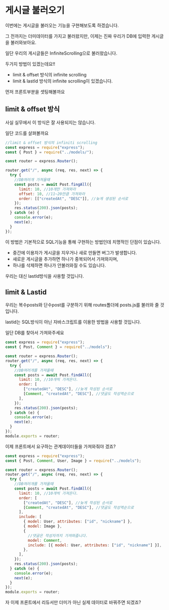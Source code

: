 # 게시글 불러오기

이번에는 게시글을 불러오는 기능을 구현해보도록 하겠습니다. 

그 전까지는 더미데이터를 가지고 불러왔지만, 이제는 진짜 우리가 DB에 입력한 게시글을 불러와보아요.

일단 우리의 게시글들은 InfiniteScrolling으로 불러왔습니다. 

두가지 방법이 있겠는데요!!

* limit & offset 방식의 infinite scrolling
* limit & lastId 방식의 infinite scrolling이 있겠습니다.

먼저 프론트부분을 셋팅해볼까요

## limit & offset 방식

사실 실무에서 이 방식은 잘 사용되지는 않습니다. 

일단 코드를 살펴볼까요

```javascript
//limit & offset 방식의 infiniti scrolling
const express = require("express");
const { Post } = require("../models/");

const router = express.Router();

router.get("/", async (req, res, next) => {
  try {
    //DB여러개 가져올떄
    const posts = await Post.fingAll({
      limit: 10, //10개만 가져와라
      offset: 10, //11~20만큼 가져와라
      order: [["createdAt", "DESC"]], //늦게 생성된 순서로
    });
    res.status(200).json(posts);
  } catch (e) {
    console.error(e);
    next(e);
  }
});
```

이 방법은 기본적으로 SQL기능을 통해 구현하는 방법인데 치명적인 단점이 있습니다. 

* 중간에 이용자가 게시글을 지우거나 새로 만들면 버그가 발생합니다.
* 새로운 게시글을 추가하면 하나가 중복되어서 가져와지며,
* 하나를 삭제하면 하나가 안불러와질 수도 있습니다.

우리는 대신 lastId방식을 사용할 것입니다. 

## limit & Lastid

우리는 복수posts와 단수post를 구분하기 위해 routes폴더에 posts.js를 불러와 줄 것입니다. 

lastid는 SQL방식이 아닌 자바스크립트를 이용한 방법을 사용할 것입니다. 

일단 DB를 찾아서 가져와주세요

```javascript
const express = require("express");
const { Post, Comment } = require("../models");

const router = express.Router();
router.get("/", async (req, res, next) => {
  try {
    //DB여러개를 가져올때
    const posts = await Post.findAll({
      limit: 10, //10개씩 가져온다.
      order: [
        ["createdAt", "DESC"], //늦게 작성된 순서로
        [Comment, "createdAt", "DESC"], //댓글도 작성역순으로
      ],
    });
    res.status(200).json(posts);
  } catch (e) {
    console.error(e);
    next(e);
  }
});
module.exports = router;
```

이제 프론트에서 요구하는 관계데이터들을 가져와줘야 겠죠?

```javascript
const express = require("express");
const { Post, Comment, User, Image } = require("../models");

const router = express.Router();
router.get("/", async (req, res, next) => {
  try {
    //DB여러개를 가져올때
    const posts = await Post.findAll({
      limit: 10, //10개씩 가져온다.
      order: [
        ["createdAt", "DESC"], //늦게 작성된 순서로
        [Comment, "createdAt", "DESC"], //댓글도 작성역순으로
      ],
      include: [
        { model: User, attributes: ["id", "nickname"] },
        { model: Image },
        {
          //댓글은 작성자까지 가져와줍니다.
          model: Comment,
          include: [{ model: User, attributes: ["id", "nickname"] }],
        },
      ],
    });
    res.status(200).json(posts);
  } catch (e) {
    console.error(e);
    next(e);
  }
});
module.exports = router;
```

자 이제 프론트에서 리듀서만 더미가 아닌 실제 데이터로 바꿔주면 되겠죠?

